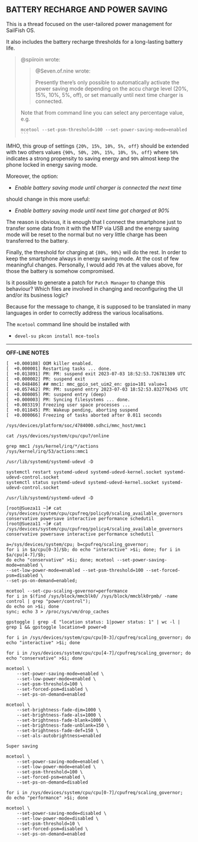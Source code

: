 ## BATTERY RECHARGE AND POWER SAVING

This is a thread focused on the user-tailored power management for SailFish OS.

It also includes the battery recharge thresholds for a long-lasting battery life.

> @spiiroin wrote:
>
> > @Seven.of.nine wrote:
> >
> > Presently there’s only possible to automatically activate the power saving mode depending on the accu charge level (20%, 15%, 10%, 5%, off), or set manually until next time charger is connected.
>
> Note that from command line you can select any percentage value, e.g.
>  
> ```
> mcetool --set-psm-threshold=100 --set-power-saving-mode=enabled ```

IMHO, this group of settings `{20%, 15%, 10%, 5%, off}` should be extended with two others values `{90%, 50%, 20%, 15%, 10%, 5%, off}` where `50%` indicates a strong propensity to saving energy and `90%` almost keep the phone locked in energy saving mode.

Moreover, the option:

* *Enable battery saving mode until charger is connected the next time*

should change in this more useful:

* *Enable battery saving mode until next time got charged at 90%*

The reason is obvious, it is enough that I connect the smartphone just to transfer some data from it with the MTP via USB and the energy saving mode will be reset to the normal but no very little charge has been transferred to the battery.

Finally, the threshold for charging at `{80%, 90%}` will do the rest. In order to keep the smartphone always in energy saving mode. At the cost of few meaningful changes. Personally, I would add `70%` at the values above, for those the battery is somehow compromised.

Is it possible to generate a patch for `Patch Manager` to change this behaviour? Which files are involved in changing and reconfiguring the UI and/or its business logic? 

Because for the message to change, it is supposed to be translated in many languages in order to correctly address the various localisations.

The `mcetool` command line should be installed with

* `devel-su pkcon install mce-tools`

---

**OFF-LINE NOTES**

```
[  +0.000108] OOM killer enabled.
[  +0.000001] Restarting tasks ... done.
[  +0.013891] PM: PM: suspend exit 2023-07-03 18:52:53.726781389 UTC
[  +0.000002] PM: suspend exit
[  +0.048486] ## mmc1: mmc_gpio_set_uim2_en: gpio=101 value=1
[  +0.057462] PM: PM: suspend entry 2023-07-03 18:52:53.832776345 UTC
[  +0.000005] PM: suspend entry (deep)
[  +0.000003] PM: Syncing filesystems ... done.
[  +0.003319] Freezing user space processes ... 
[  +0.011845] PM: Wakeup pending, aborting suspend
[  +0.000066] Freezing of tasks aborted after 0.011 seconds

/sys/devices/platform/soc/4784000.sdhci/mmc_host/mmc1

cat /sys/devices/system/cpu/cpu?/online 

grep mmc1 /sys/kernel/irq/*/actions
/sys/kernel/irq/53/actions:mmc1

/usr/lib/systemd/systemd-udevd -D

systemctl restart systemd-udevd systemd-udevd-kernel.socket systemd-udevd-control.socket
systemctl status systemd-udevd systemd-udevd-kernel.socket systemd-udevd-control.socket

/usr/lib/systemd/systemd-udevd -D

[root@Sueza11 ~]# cat  /sys/devices/system/cpu/cpufreq/policy0/scaling_available_governors
conservative powersave interactive performance schedutil 
[root@Sueza11 ~]# cat  /sys/devices/system/cpu/cpufreq/policy4/scaling_available_governors
conservative powersave interactive performance schedutil

a=/sys/devices/system/cpu; b=cpufreq/scaling_governor;
for i in $a/cpu[0-3]/$b; do echo "interactive" >$i; done; for i in $a/cpu[4-7]/$b;
do echo "conservative" >$i; done; mcetool --set-power-saving-mode=enabled \
--set-low-power-mode=enabled --set-psm-threshold=100 --set-forced-psm=disabled \
--set-ps-on-demand=enabled;

mcetool --set-cpu-scaling-governor=performance
for i in $(find /sys/block/mmcblk0/ /sys/block/mmcblk0rpmb/ -name control | grep "power/control");
do echo on >$i; done
sync; echo 3 > /proc/sys/vm/drop_caches

gpstoggle | grep -E "location status: 1|power status: 1" | wc -l | grep 1 && gpstoggle location=0 power=0

for i in /sys/devices/system/cpu/cpu[0-3]/cpufreq/scaling_governor; do echo "interactive" >$i; done

for i in /sys/devices/system/cpu/cpu[4-7]/cpufreq/scaling_governor; do echo "conservative" >$i; done

mcetool \
	--set-power-saving-mode=enabled \
	--set-low-power-mode=enabled \
	--set-psm-threshold=100 \
	--set-forced-psm=disabled \
	--set-ps-on-demand=enabled

mcetool \
	--set-brightness-fade-dim=1000 \
	--set-brightness-fade-als=1000 \
	--set-brightness-fade-blank=1000 \
	--set-brightness-fade-unblank=150 \
	--set-brightness-fade-def=150 \
	--set-als-autobrightness=enabled
	
Super saving

mcetool \
	--set-power-saving-mode=enabled \
	--set-low-power-mode=enabled \
	--set-psm-threshold=100 \
	--set-forced-psm=enabled \
	--set-ps-on-demand=disabled
	
for i in /sys/devices/system/cpu/cpu[0-7]/cpufreq/scaling_governor;
do echo "performance" >$i; done

mcetool \
	--set-power-saving-mode=disabled \
	--set-low-power-mode=disabled \
	--set-psm-threshold=10 \
	--set-forced-psm=disabled \
	--set-ps-on-demand=enabled
```

